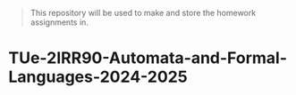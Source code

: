> This repository will be used to make and store the homework assignments in.

# TUe-2IRR90-Automata-and-Formal-Languages-2024-2025
